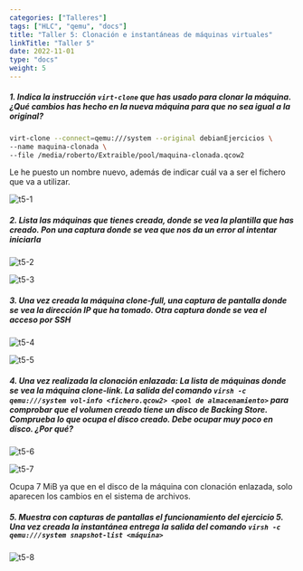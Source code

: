 ```yaml
---
categories: ["Talleres"]
tags: ["HLC", "qemu", "docs"]
title: "Taller 5: Clonación e instantáneas de máquinas virtuales"
linkTitle: "Taller 5"
date: 2022-11-01
type: "docs"
weight: 5
---
```


##### 1. Indica la instrucción `virt-clone` que has usado para clonar la máquina. ¿Qué cambios has hecho en la nueva máquina para que no sea igual a la original?

```bash
virt-clone --connect=qemu:///system --original debianEjercicios \
--name maquina-clonada \
--file /media/roberto/Extraible/pool/maquina-clonada.qcow2
```

Le he puesto un nombre nuevo, además de indicar cuál va a ser el fichero que va a utilizar.

![t5-1](https://i.imgur.com/WHu7KPr.png)

##### 2. Lista las máquinas que tienes creada, donde se vea la plantilla que has creado. Pon una captura donde se vea que nos da un error al intentar iniciarla

![t5-2](https://i.imgur.com/txFWVsB.png)

![t5-3](https://i.imgur.com/13Arfr1.png)

##### 3. Una vez creada la máquina **clone-full**, una captura de pantalla donde se vea la dirección IP que ha tomado. Otra captura donde se vea el acceso por SSH

![t5-4](https://i.imgur.com/be4Y2kj.png)

![t5-5](https://i.imgur.com/S6hCUvL.png)

##### 4. Una vez realizada la clonación enlazada: La lista de máquinas donde se vea la máquina clone-link. La salida del comando `virsh -c qemu:///system vol-info <fichero.qcow2> <pool de almacenamiento>` para comprobar que el volumen creado tiene un disco de **Backing Store**. Comprueba lo que ocupa el disco creado. Debe ocupar muy poco en disco. ¿Por qué?

![t5-6](https://i.imgur.com/iEJH1Jm.png)

![t5-7](https://i.imgur.com/5J4P05R.png)

Ocupa 7 MiB ya que en el disco de la máquina con clonación enlazada, solo aparecen los cambios en el sistema de archivos.

##### 5. Muestra con capturas de pantallas el funcionamiento del ejercicio 5. Una vez creada la instantánea entrega la salida del comando `virsh -c qemu:///system snapshot-list <máquina>`

![t5-8](https://i.imgur.com/bNxqlKu.png)